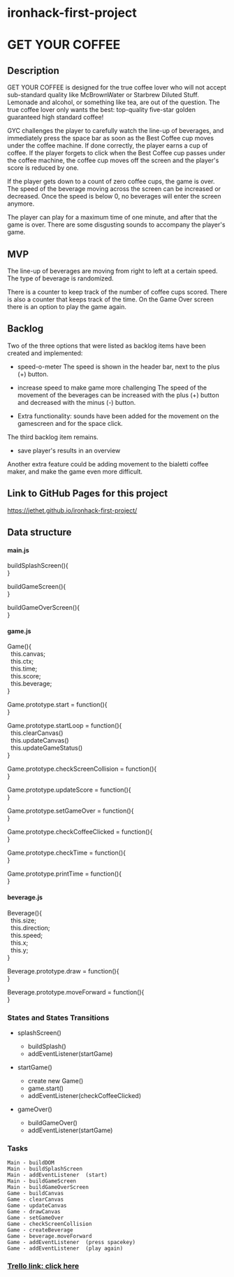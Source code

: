 # ironhack-first-project
# GET YOUR COFFEE


## Description

GET YOUR COFFEE is designed for the true coffee lover who will not accept sub-standard quality like McBrownWater or Starbrew Diluted Stuff. Lemonade and alcohol, or something like tea, are out of the question. The true coffee lover only wants the best: top-quality five-star golden guaranteed high standard coffee!

GYC challenges the player to carefully watch the line-up of beverages, and immediately press the space bar as soon as the Best Coffee cup moves under the coffee machine. If done correctly, the player earns a cup of coffee. If the player forgets to click when the Best Coffee cup passes under the coffee machine, the coffee cup moves off the screen and the player's score is reduced by one. 

If the player gets down to a count of zero coffee cups, the game is over. The speed of the beverage moving across the screen can be increased or decreased. Once the speed is below 0, no beverages will enter the screen anymore.

The player can play for a maximum time of one minute, and after that the game is over. There are some disgusting sounds to accompany the player's game.


## MVP
The line-up of beverages are moving from right to left at a certain speed. The type of beverage is randomized.

There is a counter to keep track of the number of coffee cups scored. There is also a counter that keeps track of the time. On the Game Over screen there is an option to play the game again.


## Backlog
Two of the three options that were listed as backlog items have been created and implemented:

* speed-o-meter
  The speed is shown in the header bar, next to the plus (+) button.

* increase speed to make game more challenging
  The speed of the movement of the beverages can be increased with the plus (+) button and decreased with the minus (-) button.
  
* Extra functionality: sounds have been added for the movement on the gamescreen and for the space click.  

The third backlog item remains.
* save player's results in an overview

Another extra feature could be adding movement to the bialetti coffee maker, and make the game even more difficult.


## Link to GitHub Pages for this project
https://jethet.github.io/ironhack-first-project/

## Data structure
#### main.js


buildSplashScreen(){  
}

buildGameScreen(){  
}

buildGameOverScreen(){  
}



#### game.js

Game(){  
  this.canvas;  
  this.ctx;  
  this.time;  
  this.score;  
  this.beverage;  
}

Game.prototype.start = function(){  
}

Game.prototype.startLoop = function(){  
  this.clearCanvas()  
  this.updateCanvas()  
  this.updateGameStatus()  
}

Game.prototype.checkScreenCollision = function(){  
}

Game.prototype.updateScore = function(){  
}

Game.prototype.setGameOver = function(){  
}

Game.prototype.checkCoffeeClicked = function(){  
}

Game.prototype.checkTime = function(){  
}

Game.prototype.printTime = function(){  
}


#### beverage.js

Beverage(){  
  this.size;  
  this.direction;  
  this.speed;  
  this.x;  
  this.y;  
  }
  

Beverage.prototype.draw = function(){  
}

Beverage.prototype.moveForward = function(){  
}



### States and States Transitions

- splashScreen()
  - buildSplash()
  - addEventListener(startGame)
  
  
- startGame()
  - create new Game()
  - game.start()
  - addEventListener(checkCoffeeClicked)
  
  
- gameOver()
  - buildGameOver()
  - addEventListener(startGame) 

### Tasks

    Main - buildDOM
    Main - buildSplashScreen
    Main - addEventListener  (start)
    Main - buildGameScreen
    Main - buildGameOverScreen
    Game - buildCanvas
    Game - clearCanvas
    Game - updateCanvas
    Game - drawCanvas
    Game - setGameOver
    Game - checkScreenCollision
    Game - createBeverage
    Game - beverage.moveForward
    Game - addEventListener  (press spacekey)
    Game - addEventListener  (play again)
    
    

### [Trello link: click here](https://trello.com/b/ihmt0jKI/ironhack-first-project-get-your-coffee)
